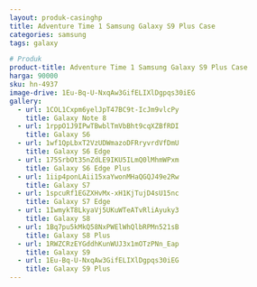 ```yaml
---
layout: produk-casinghp
title: Adventure Time 1 Samsung Galaxy S9 Plus Case
categories: samsung
tags: galaxy

# Produk
product-title: Adventure Time 1 Samsung Galaxy S9 Plus Case
harga: 90000
sku: hn-4937
image-drive: 1Eu-Bq-U-NxqAw3GifELIXlDgpqs30iEG
gallery:
  - url: 1COL1Cxpm6yelJpT47BC9t-IcJm9vlcPy
    title: Galaxy Note 8
  - url: 1rppO1J9IPwTBwblTmVbBht9cqXZBfRDI
    title: Galaxy S6
  - url: 1wf1QpLbxT2VzUDWmazoDFRryvrdVfDmU
    title: Galaxy S6 Edge
  - url: 175SrbOt35nZdLE9IKU5ILmQ0lMhmWPxm
    title: Galaxy S6 Edge Plus
  - url: 1iip4ponLAii15xaYwonMHaQGQJ49e2Rw
    title: Galaxy S7
  - url: 1spcuRf1EGZXHvMx-xH1KjTujD4sU15nc
    title: Galaxy S7 Edge
  - url: 1IwmykT8LkyaVj5UKuWTeATvRliAyuky3
    title: Galaxy S8
  - url: 1Bq7pu5kMkQ58NxPWElWhQlbRPMn521sB
    title: Galaxy S8 Plus
  - url: 1RWZCRzEYGddhKunWUJ3x1mOTzPNn_Eap
    title: Galaxy S9
  - url: 1Eu-Bq-U-NxqAw3GifELIXlDgpqs30iEG
    title: Galaxy S9 Plus
---
```

